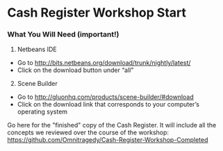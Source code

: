 # Cash Register Workshop Start

### What You Will Need (important!)
1.	Netbeans IDE
  -	Go to http://bits.netbeans.org/download/trunk/nightly/latest/
  -	Click on the download button under “all”
  
2.	Scene Builder
  -	Go to http://gluonhq.com/products/scene-builder/#download
  -	Click on the download link that corresponds to your computer’s operating system




Go here for the "finished" copy of the Cash Register. It will include all the concepts we reviewed over the course of the workshop: https://github.com/Omnitragedy/Cash-Register-Workshop-Completed

